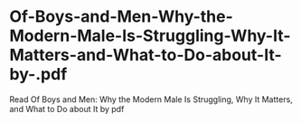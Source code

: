 # Of-Boys-and-Men-Why-the-Modern-Male-Is-Struggling-Why-It-Matters-and-What-to-Do-about-It-by-.pdf
Read Of Boys and Men: Why the Modern Male Is Struggling, Why It Matters, and What to Do about It by  pdf
